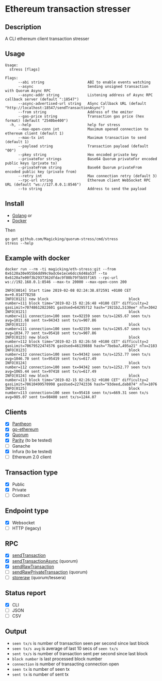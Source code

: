 # Ethereum transaction stresser

## Description

A CLI ethereum client transaction stresser

## Usage

```
Usage:
  stress [flags]

Flags:
      --abi string                    ABI to enable events watching
      --async                         Sending unsigned transaction with Quorum Async RPC
      --async-addr string             Listening address of Async RPC callback server (default ":18547")
      --async-advertised-url string   ASync Callback URL (default "http://localhost:18547/sendTransactionAsync")
      --from string                   Address of the emiter
      --gas-price string              Transaction gas price (hex format) (default "2540be400")
  -h, --help                          help for stress
      --max-open-conn int             Maximum opened connection to ethereum client (default 1)
      --max-tx int                    Maximum transaction to send (default 1)
      --payload string                Transaction payload (default "00")
      --pkey string                   Hex encoded private key
      --privateFor strings            Base64 Quorum privateFor encoded public keys (private to)
      --privateFrom string            Base64 Quorum privateFrom encoded public key (private from)
      --retry int                     Max connection retry (default 3)
      --rpc-url string                Ethereum client WebSocket RPC URL (default "ws://127.0.0.1:8546")
      --to string                     Address to send the payload
```
## Install

 - [Golang](https://golang.org/doc/install)
or
 - [Docker](https://docs.docker.com/compose/install/)

Then

```
go get github.com/Magicking/quorum-stress/cmd/stress
stress --help
```

## Example with docker

```
docker run --rm -ti magicking/eth-stress:git --from 0x6120a30e955b6dd99c9adc6e1ece6dcc6d48a53f --to 0x6120a7e00f3b2937362dfdac9f80b79f5b55f165 --rpc-url ws://192.168.0.1:8546 --max-tx 20000 --max-open-conn 200

INFO[0014] Start time 2019-02-08 02:24:38.872591 +0100 CET m=+0.014778258 
INFO[0121] new block                                     block number=111 block time="2019-02-15 02:26:48 +0100 CET" difficulty=2 gasLimit=70748612822601 gasUsed=64295712 hash="1921b2…5130ee" nTx=3042
INFO[0121]                                               block number=111 connection=100 seen tx=92159 seen tx/s=1265.67 seen tx/s avg=1011.68 sent tx=94343 sent tx/s=907.86
INFO[0122]                                               block number=111 connection=100 seen tx=92159 seen tx/s=1265.67 seen tx/s avg=1034.77 sent tx=95418 sent tx/s=907.86
INFO[0123] new block                                     block number=112 block time="2019-02-15 02:26:50 +0100 CET" difficulty=2 gasLimit=70679522474576 gasUsed=46139888 hash="7beba7…495a21" nTx=2183
INFO[0123]                                               block number=112 connection=100 seen tx=94342 seen tx/s=1252.77 seen tx/s avg=1046.70 sent tx=95419 sent tx/s=617.49
INFO[0124]                                               block number=112 connection=100 seen tx=94342 seen tx/s=1252.77 seen tx/s avg=1065.44 sent tx=97418 sent tx/s=617.49
INFO[0124] new block                                     block number=113 block time="2019-02-15 02:26:52 +0100 CET" difficulty=2 gasLimit=70610499570998 gasUsed=22742336 hash="93deed…dab874" nTx=1076
INFO[0125]                                               block number=113 connection=100 seen tx=95418 seen tx/s=669.31 seen tx/s avg=985.07 sent tx=98400 sent tx/s=1244.07
```

## Clients

 - [x] [Pantheon](https://github.com/PegaSysEng/pantheon/blob/master/docs/index.md#what-is-pantheon)
 - [x] [go-ethereum](https://github.com/ethereum/go-ethereum/wiki/Command-Line-Options)
 - [x] [Quorum](https://github.com/jpmorganchase/quorum/wiki/Using-Quorum)
 - [x] [Parity](https://wiki.parity.io/Basic-Usage) (to be tested)
 - [ ] Ganache
 - [x] Infura (to be tested)
 - [ ] Ethereum 2.0 client

## Transaction type

 - [x] Public
 - [x] Private
 - [ ] Contract

## Endpoint type

 - [x] Websocket
 - [ ] HTTP (legacy)

## RPC

 - [x] [sendTransaction](https://github.com/ethereum/wiki/wiki/JSON-RPC#eth_sendtransaction)
 - [x] [sendTransactionAsync](https://github.com/jpmorganchase/quorum/blob/master/docs/api.md#eth_sendtransactionasync) (quorum)
 - [x] [sendRawTransaction](https://github.com/ethereum/wiki/wiki/JSON-RPC#eth_sendrawtransaction)
 - [ ] [sendRawPrivateTransaction](https://github.com/jpmorganchase/quorum/blob/master/docs/api.md#ethsendrawprivatetransaction) (quorum)
 - [ ] [storeraw](https://github.com/jpmorganchase/tessera/wiki/Interface-&-API#third-party-http-public-api) (quorum/tessera)

## Status report

 - [x] CLI
 - [ ] JSON
 - [ ] CSV

## Output

 * `seen tx/s` is number of transaction seen per second since last block
 * `seen tx/s avg` is average of last 10 secs of `seen tx/s`
 * `sent tx/s` is number of transaction sent per second since last block
 * `block number` is last processed block number
 * `connection` is number of transacting connection open
 * `seen tx` is number of seen tx
 * `sent tx` is number of sent tx
